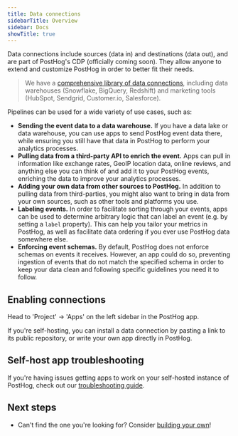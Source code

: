 ```yaml
---
title: Data connections
sidebarTitle: Overview
sidebar: Docs
showTitle: true
---
```


Data connections include sources (data in) and destinations (data out), and are part of PostHog's CDP (officially coming soon). They allow anyone to extend and customize PostHog in order to better fit their needs.

> We have a [comprehensive library of data connections](/pipelines), including data warehouses (Snowflake, BigQuery, Redshift) and marketing tools (HubSpot, Sendgrid, Customer.io, Salesforce).

Pipelines can be used for a wide variety of use cases, such as:

- **Sending the event data to a data warehouse.**
    If you have a data lake or data warehouse, you can use apps to send PostHog event data there, while ensuring you still have that data in PostHog to perform your analytics processes.
- **Pulling data from a third-party API to enrich the event.** Apps can pull in information like exchange rates, GeoIP location data, online reviews, and anything else you can think of and add it to your PostHog events, enriching the data to improve your analytics processes.
- **Adding your own data from other sources to PostHog.** In addition to pulling data from third-parties, you might also want to bring in data from your own sources, such as other tools and platforms you use.
- **Labeling events.** In order to facilitate sorting through your events, apps can be used to determine arbitrary logic that can label an event (e.g. by setting a `label` property). This can help you tailor your metrics in PostHog, as well as facilitate data ordering if you ever use PostHog data somewhere else.
- **Enforcing event schemas.** By default, PostHog does not enforce schemas on events it receives. However, an app could do so, preventing ingestion of events that do not match the specified schema in order to keep your data clean and following specific guidelines you need it to follow.

## Enabling connections

Head to 'Project' -> 'Apps' on the left sidebar in the PostHog app.

If you're self-hosting, you can install a data connection by pasting a link to its public repository, or write your own app directly in PostHog.

## Self-host app troubleshooting

If you're having issues getting apps to work on your self-hosted instance of PostHog, check out our [troubleshooting guide](/docs/pipelines/enabling).

## Next steps

- Can't find the one you're looking for? Consider [building your own](/docs/pipelines/build)!
